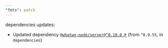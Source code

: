 ```yaml
---
"fets": patch
---
```

dependencies updates:
  - Updated dependency [`@whatwg-node/server@^0.10.0` ↗︎](https://www.npmjs.com/package/@whatwg-node/server/v/0.10.0) (from `^0.9.55`, in `dependencies`)
